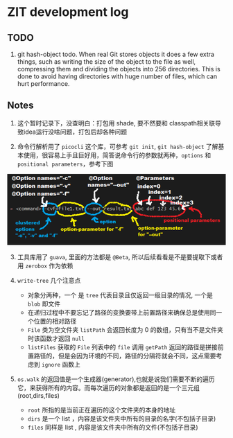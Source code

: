 # ZIT development log

## TODO

1. git hash-object todo. When real Git stores objects it does a few extra things, such as writing the size of the object to the file as well, compressing them and dividing the objects into 256 directories. This is done to avoid having directories with huge number of files, which can hurt performance.


## Notes

1. 这个暂时记录下，没查明白：打包用 shade, 要不然要和 classpath相关联导致idea运行没啥问题，打包后却各种问题

2. 命令行解析用了 `picocli` 这个库，可参考 `git init`, `git hash-object` 了解基本使用，很容易上手且巨好用，简答说命令行的参数就两种，`options` 和 `positional parameters`，参考下图

![options and param](./doc/OptionsAndParameters2.png)

3. 工具库用了 `guava`, 里面的方法都是 `@Beta`, 所以后续看看是不是要提取下或者用 `zerobox` 作为依赖

4. `write-tree` 几个注意点

    - 对象分两种，一个 是 `tree` 代表目录且仅返回一级目录的情况, 一个是 `blob` 即文件
    - 在递归过程中不要忘记了路径的变换要带上前置路径来确保总是使用同一个位置的相对路径
    - `File` 类为空文件夹 `listPath` 会返回长度为 0 的数组，只有当不是文件夹时该函数才返回 `null`
    - `listFiles` 获取的 `File` 列表中的 `file` 调用 `getPath` 返回的路径是拼接前置路径的，但是会因为环境的不同，路径的分隔符就会不同，这点需要考虑到 `ignore` 函数上
   
5. `os.walk` 的返回值是一个生成器(generator),也就是说我们需要不断的遍历它，来获得所有的内容。而每次遍历的对象都是返回的是一个三元组(root,dirs,files)
   
    - `root` 所指的是当前正在遍历的这个文件夹的本身的地址
    - `dirs` 是一个 list ，内容是该文件夹中所有的目录的名字(不包括子目录)
    - `files` 同样是 list , 内容是该文件夹中所有的文件(不包括子目录)